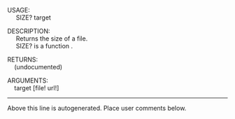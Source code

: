 USAGE:  
&nbsp;&nbsp;&nbsp;&nbsp;&nbsp;SIZE?&nbsp;target&nbsp;  
  
DESCRIPTION:  
&nbsp;&nbsp;&nbsp;&nbsp;&nbsp;Returns&nbsp;the&nbsp;size&nbsp;of&nbsp;a&nbsp;file.  
&nbsp;&nbsp;&nbsp;&nbsp;&nbsp;SIZE?&nbsp;is&nbsp;a&nbsp;function&nbsp;.  
  
RETURNS:  
&nbsp;&nbsp;&nbsp;&nbsp;(undocumented)  
  
ARGUMENTS:  
&nbsp;&nbsp;&nbsp;&nbsp;target&nbsp;[file!&nbsp;url!]  
___
Above this line is autogenerated. Place user comments below.